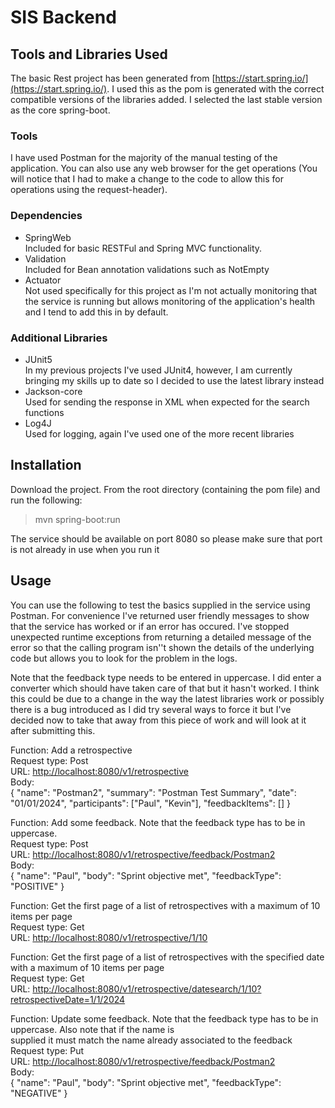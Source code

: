 # SIS Backend

## Tools and Libraries Used

The basic Rest project has been generated from [https://start.spring.io/](https://start.spring.io/).  I used this as the pom is generated with the correct compatible versions of the libraries added.  I selected the last stable version as the core spring-boot.

### Tools

I have used Postman for the majority of the manual testing of the application.  You can also use any web browser for the get operations (You will notice that I had to make a change to the code to allow this for operations using the request-header).

### Dependencies

- SpringWeb  
	Included for basic RESTFul and Spring MVC functionality.
- Validation  
	Included for Bean annotation validations such as NotEmpty
- Actuator  
	Not used specifically for this project as I'm not actually monitoring that the service is running 
but allows monitoring of the application's health and I tend to add this in by default.

### Additional Libraries

- JUnit5  
	In my previous projects I've used JUnit4, however, I am currently bringing my skills up to date so I decided to use the latest library instead
- Jackson-core  
	Used for sending the response in XML when expected for the search functions
- Log4J  
	Used for logging, again I've used one of the more recent libraries

## Installation

Download the project.  From the root directory (containing the pom file) and run the following:
> mvn spring-boot:run

The service should be available on port 8080 so please make sure that port is not already in use when you run it 

## Usage

You can use the following to test the basics supplied in the service using Postman.  For convenience 
I've returned user friendly messages to show that the service has worked or if an error has occured. 
I've stopped unexpected runtime exceptions from returning a detailed message of the error so that 
the calling program isn''t shown the details of the underlying code but allows you to look for the problem 
in the logs.  

Note that the feedback type needs to be entered in uppercase.  I did enter a converter which should have taken care of that but it hasn't worked.  I think this could be due to a change in the way the latest libraries work 
or possibly there is a bug introduced as I did try several ways to force it but I've decided now to take that
away from this piece of work and will look at it after submitting this.

Function: Add a retrospective  
Request type: Post  
URL: [http://localhost:8080/v1/retrospective](http://localhost:8080/v1/retrospective)  
Body:  
	{
	    "name": "Postman2",
	    "summary": "Postman Test Summary",
	    "date": "01/01/2024",
	    "participants": ["Paul", "Kevin"],
	    "feedbackItems": []
	}

Function: Add some feedback.  Note that the feedback type has to be in uppercase.  
Request type: Post  
URL: [http://localhost:8080/v1/retrospective/feedback/Postman2](http://localhost:8080/v1/retrospective/feedback/Postman2)  
Body:  
	{
	    "name": "Paul",
	    "body": "Sprint objective met",
	    "feedbackType": "POSITIVE"
	}

Function: Get the first page of a list of retrospectives with a maximum of 10 items per page  
Request type: Get  
URL: [http://localhost:8080/v1/retrospective/1/10](http://localhost:8080/v1/retrospective/1/10)  

Function: Get the first page of a list of retrospectives with the specified date with a maximum of 10 items per page  
Request type: Get  
URL: [http://localhost:8080/v1/retrospective/datesearch/1/10?retrospectiveDate=1/1/2024](http://localhost:8080/v1/retrospective/datesearch/1/10?retrospectiveDate=1/1/2024)  

Function: Update some feedback.  Note that the feedback type has to be in uppercase. Also note that if the name is  
supplied it must match the name already associated to the feedback  
Request type: Put  
URL: [http://localhost:8080/v1/retrospective/feedback/Postman2](http://localhost:8080/v1/retrospective/feedback/Postman2)  
Body:  
	{
	    "name": "Paul",
	    "body": "Sprint objective met",
	    "feedbackType": "NEGATIVE"
	}
